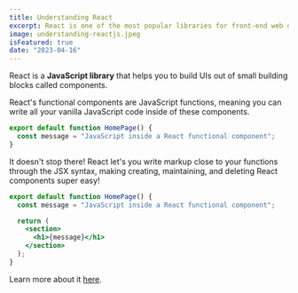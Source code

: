 ```yaml
---
title: Understanding React
excerpt: React is one of the most popular libraries for front-end web development, and getting started is super easy once!
image: understanding-reactjs.jpeg
isFeatured: true
date: "2023-04-16"
---
```


React is a **JavaScript library** that helps you to build UIs out of small building blocks called components.

React's functional components are JavaScript functions, meaning you can write all your vanilla JavaScript code inside of these components.

```js
export default function HomePage() {
  const message = "JavaScript inside a React functional component";
}
```

It doesn't stop there! React let's you write markup close to your functions through the JSX syntax, making creating, maintaining, and deleting React components super easy!

```jsx
export default function HomePage() {
  const message = "JavaScript inside a React functional component";

  return (
    <section>
      <h1>{message}</h1>
    </section>
  );
}
```

Learn more about it [here](https://react.dev/).
